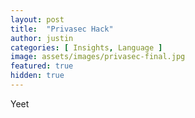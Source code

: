 ```yaml
---
layout: post
title:  "Privasec Hack"
author: justin
categories: [ Insights, Language ]
image: assets/images/privasec-final.jpg
featured: true
hidden: true
---
```


Yeet